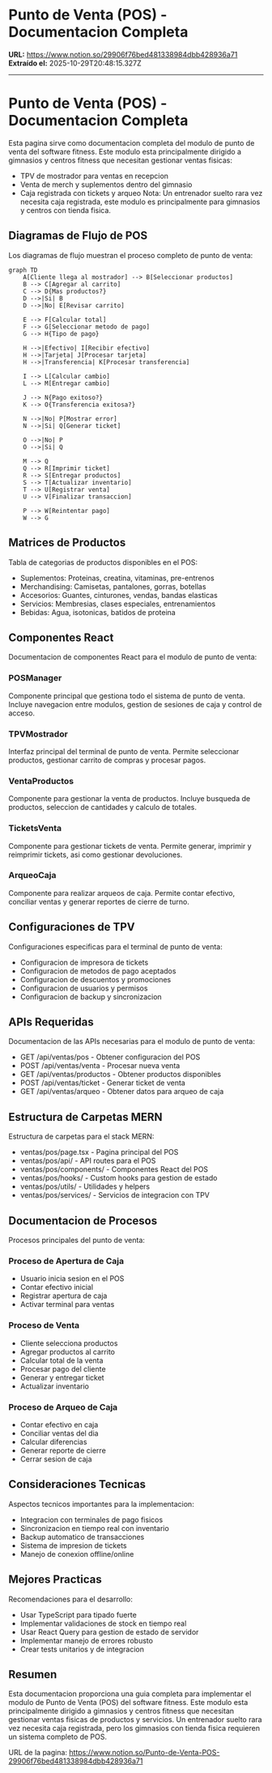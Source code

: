 # Punto de Venta (POS) - Documentacion Completa

**URL:** https://www.notion.so/29906f76bed481338984dbb428936a71
**Extraído el:** 2025-10-29T20:48:15.327Z

---

# Punto de Venta (POS) - Documentacion Completa

Esta pagina sirve como documentacion completa del modulo de punto de venta del software fitness. Este modulo esta principalmente dirigido a gimnasios y centros fitness que necesitan gestionar ventas fisicas:

- TPV de mostrador para ventas en recepcion
- Venta de merch y suplementos dentro del gimnasio
- Caja registrada con tickets y arqueo
Nota: Un entrenador suelto rara vez necesita caja registrada, este modulo es principalmente para gimnasios y centros con tienda fisica.

## Diagramas de Flujo de POS

Los diagramas de flujo muestran el proceso completo de punto de venta:

```mermaid
graph TD
    A[Cliente llega al mostrador] --> B[Seleccionar productos]
    B --> C[Agregar al carrito]
    C --> D{Mas productos?}
    D -->|Si| B
    D -->|No| E[Revisar carrito]
    
    E --> F[Calcular total]
    F --> G[Seleccionar metodo de pago]
    G --> H{Tipo de pago}
    
    H -->|Efectivo| I[Recibir efectivo]
    H -->|Tarjeta| J[Procesar tarjeta]
    H -->|Transferencia| K[Procesar transferencia]
    
    I --> L[Calcular cambio]
    L --> M[Entregar cambio]
    
    J --> N{Pago exitoso?}
    K --> O{Transferencia exitosa?}
    
    N -->|No| P[Mostrar error]
    N -->|Si| Q[Generar ticket]
    
    O -->|No| P
    O -->|Si| Q
    
    M --> Q
    Q --> R[Imprimir ticket]
    R --> S[Entregar productos]
    S --> T[Actualizar inventario]
    T --> U[Registrar venta]
    U --> V[Finalizar transaccion]
    
    P --> W[Reintentar pago]
    W --> G
```

## Matrices de Productos

Tabla de categorias de productos disponibles en el POS:

- Suplementos: Proteinas, creatina, vitaminas, pre-entrenos
- Merchandising: Camisetas, pantalones, gorras, botellas
- Accesorios: Guantes, cinturones, vendas, bandas elasticas
- Servicios: Membresias, clases especiales, entrenamientos
- Bebidas: Agua, isotonicas, batidos de proteina
## Componentes React

Documentacion de componentes React para el modulo de punto de venta:

### POSManager

Componente principal que gestiona todo el sistema de punto de venta. Incluye navegacion entre modulos, gestion de sesiones de caja y control de acceso.

### TPVMostrador

Interfaz principal del terminal de punto de venta. Permite seleccionar productos, gestionar carrito de compras y procesar pagos.

### VentaProductos

Componente para gestionar la venta de productos. Incluye busqueda de productos, seleccion de cantidades y calculo de totales.

### TicketsVenta

Componente para gestionar tickets de venta. Permite generar, imprimir y reimprimir tickets, asi como gestionar devoluciones.

### ArqueoCaja

Componente para realizar arqueos de caja. Permite contar efectivo, conciliar ventas y generar reportes de cierre de turno.

## Configuraciones de TPV

Configuraciones especificas para el terminal de punto de venta:

- Configuracion de impresora de tickets
- Configuracion de metodos de pago aceptados
- Configuracion de descuentos y promociones
- Configuracion de usuarios y permisos
- Configuracion de backup y sincronizacion
## APIs Requeridas

Documentacion de las APIs necesarias para el modulo de punto de venta:

- GET /api/ventas/pos - Obtener configuracion del POS
- POST /api/ventas/venta - Procesar nueva venta
- GET /api/ventas/productos - Obtener productos disponibles
- POST /api/ventas/ticket - Generar ticket de venta
- GET /api/ventas/arqueo - Obtener datos para arqueo de caja
## Estructura de Carpetas MERN

Estructura de carpetas para el stack MERN:

- ventas/pos/page.tsx - Pagina principal del POS
- ventas/pos/api/ - API routes para el POS
- ventas/pos/components/ - Componentes React del POS
- ventas/pos/hooks/ - Custom hooks para gestion de estado
- ventas/pos/utils/ - Utilidades y helpers
- ventas/pos/services/ - Servicios de integracion con TPV
## Documentacion de Procesos

Procesos principales del punto de venta:

### Proceso de Apertura de Caja

- Usuario inicia sesion en el POS
- Contar efectivo inicial
- Registrar apertura de caja
- Activar terminal para ventas
### Proceso de Venta

- Cliente selecciona productos
- Agregar productos al carrito
- Calcular total de la venta
- Procesar pago del cliente
- Generar y entregar ticket
- Actualizar inventario
### Proceso de Arqueo de Caja

- Contar efectivo en caja
- Conciliar ventas del dia
- Calcular diferencias
- Generar reporte de cierre
- Cerrar sesion de caja
## Consideraciones Tecnicas

Aspectos tecnicos importantes para la implementacion:

- Integracion con terminales de pago fisicos
- Sincronizacion en tiempo real con inventario
- Backup automatico de transacciones
- Sistema de impresion de tickets
- Manejo de conexion offline/online
## Mejores Practicas

Recomendaciones para el desarrollo:

- Usar TypeScript para tipado fuerte
- Implementar validaciones de stock en tiempo real
- Usar React Query para gestion de estado de servidor
- Implementar manejo de errores robusto
- Crear tests unitarios y de integracion
## Resumen

Esta documentacion proporciona una guia completa para implementar el modulo de Punto de Venta (POS) del software fitness. Este modulo esta principalmente dirigido a gimnasios y centros fitness que necesitan gestionar ventas fisicas de productos y servicios. Un entrenador suelto rara vez necesita caja registrada, pero los gimnasios con tienda fisica requieren un sistema completo de POS.

URL de la pagina: https://www.notion.so/Punto-de-Venta-POS-29906f76bed481338984dbb428936a71

